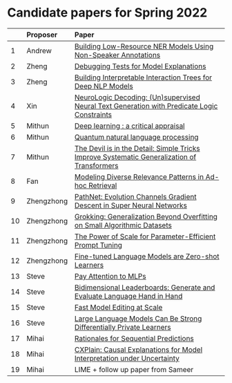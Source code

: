 
# Candidate papers for Spring 2022

|    | Proposer    | Paper |
|:---|:------------|:------|
| 1  |      Andrew       |    [Building Low-Resource NER Models Using Non-Speaker Annotations](https://cogcomp.seas.upenn.edu/page/publication_view/941) |
| 2  |      Zheng        |    [Debugging Tests for Model Explanations](https://arxiv.org/pdf/2011.05429.pdf) |
| 3  |      Zheng        |    [Building Interpretable Interaction Trees for Deep NLP Models](https://arxiv.org/pdf/2007.04298.pdf) |
| 4 | Xin | [NeuroLogic Decoding: (Un)supervised Neural Text Generation with Predicate Logic Constraints](https://aclanthology.org/2021.naacl-main.339.pdf) |
| 5 | Mithun |[Deep learning : a critical appraisal](https://arxiv.org/pdf/1801.00631.pdf?ut)
| 6 | Mithun |[Quantum natural language processing](https://arxiv.org/pdf/1608.01406.pdf) |
| 7 | Mithun |[The Devil is in the Detail: Simple Tricks Improve Systematic Generalization of Transformers](https://aclanthology.org/2021.emnlp-main.49/) | 
| 8 | Fan | [Modeling Diverse Relevance Patterns in Ad-hoc Retrieval](https://dl.acm.org/doi/pdf/10.1145/3209978.3209980) |
| 9 | Zhengzhong | [PathNet: Evolution Channels Gradient Descent in Super Neural Networks](https://arxiv.org/pdf/1701.08734.pdf) |
| 10 | Zhengzhong | [Grokking: Generalization Beyond Overfitting on Small Algorithmic Datasets](https://arxiv.org/pdf/2201.02177.pdf) |
| 11 | Zhengzhong | [The Power of Scale for Parameter-Efficient Prompt Tuning](https://aclanthology.org/2021.emnlp-main.243/) |
| 12 | Zhengzhong | [Fine-tuned Language Models are Zero-shot Learners](https://arxiv.org/pdf/2109.01652.pdf) | 
| 13 | Steve | [Pay Attention to MLPs](https://papers.nips.cc/paper/2021/hash/4cc05b35c2f937c5bd9e7d41d3686fff-Abstract.html) |
| 14 | Steve | [Bidimensional Leaderboards: Generate and Evaluate Language Hand in Hand](https://arxiv.org/abs/2112.04139) |
| 15 | Steve | [Fast Model Editing at Scale](https://openreview.net/forum?id=0DcZxeWfOPt) |
| 16 | Steve | [Large Language Models Can Be Strong Differentially Private Learners](https://openreview.net/forum?id=bVuP3ltATMz) |
| 17 | Mihai | [Rationales for Sequential Predictions](https://aclanthology.org/2021.emnlp-main.807.pdf) |
| 18 | Mihai | [CXPlain: Causal Explanations for Model Interpretation under Uncertainty](https://arxiv.org/pdf/1910.12336.pdf) |
| 19 | Mihai | LIME + follow up paper from Sameer |

